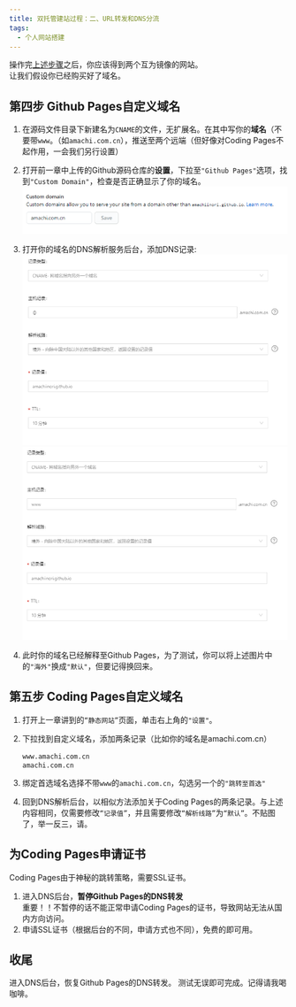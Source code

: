 ```yaml
---
title: 双托管建站过程：二、URL转发和DNS分流
tags: 
  - 个人网站搭建
---
```


操作完[上述步骤](https://amachi.com.cn/_posts/2020-08-11-%E5%BB%BA%E7%AB%99%E4%B8%80/)之后，你应该得到两个互为镜像的网站。  
让我们假设你已经购买好了域名。

## 第四步 Github Pages自定义域名

1. 在源码文件目录下新建名为`CNAME`的文件，无扩展名。在其中写你的**域名**（不要带`www`。（如`amachi.com.cn`），推送至两个远端（但好像对Coding Pages不起作用，一会我们另行设置）
   
2. 打开前一章中上传的Github源码仓库的**设置**，下拉至`"Github Pages"`选项，找到`"Custom Domain"`，检查是否正确显示了你的域名。  ![示例](/assets/image/JZ1-1.png)

3. 打开你的域名的DNS解析服务后台，添加DNS记录:  ![示例](/assets/image/DNS1.png)
   ![示例](/assets/image/DNS2.png)

4. 此时你的域名已经解释至Github Pages，为了测试，你可以将上述图片中的`"海外"`换成`"默认"`，但要记得换回来。

## 第五步 Coding Pages自定义域名

1. 打开上一章讲到的`“静态网站”`页面，单击右上角的`"设置"`。
2. 下拉找到自定义域名，添加两条记录（比如你的域名是amachi.com.cn）
   
   ```
   www.amachi.com.cn
   amachi.com.cn
   ```

3. 绑定首选域名选择不带`www`的`amachi.com.cn`，勾选另一个的`"跳转至首选"`
4. 回到DNS解析后台，以相似方法添加关于Coding Pages的两条记录。与上述内容相同，仅需要修改`“记录值”`，并且需要修改`“解析线路”`为`“默认”`。不贴图了，举一反三，请。

## 为Coding Pages申请证书
Coding Pages由于神秘的跳转策略，需要SSL证书。
1. 进入DNS后台，**暂停Github Pages的DNS转发**  
   重要！！不暂停的话不能正常申请Coding Pages的证书，导致网站无法从国内方向访问。
2. 申请SSL证书（根据后台的不同，申请方式也不同），免费的即可用。

## 收尾
进入DNS后台，恢复Github Pages的DNS转发。
测试无误即可完成。记得请我喝咖啡。
